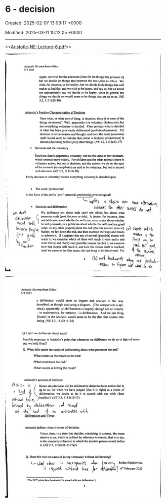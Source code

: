 # 6 - decision

Created: 2025-02-07 13:09:17 +0000

Modified: 2025-03-11 10:12:05 +0000

---

<<[Aristotle-NE-Lecture-6.pdf](../../media/Aristotle-NE-Lecture-6.pdf)>>



![](../../media/Aristotle-6---decision-image1.jpeg)



![](../../media/Aristotle-6---decision-image2.jpeg)




